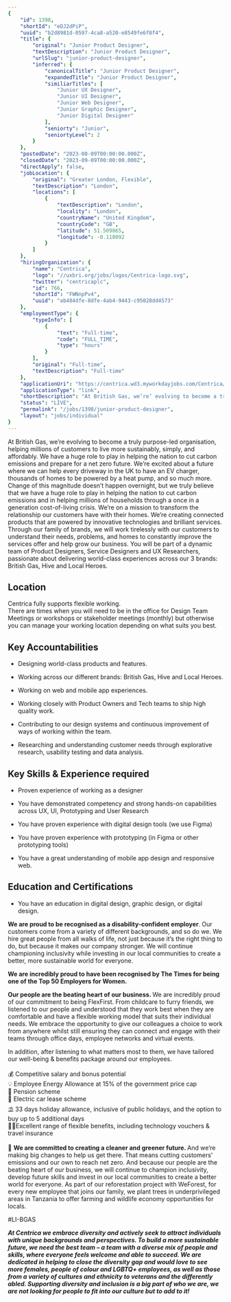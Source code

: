 ```yaml
---
{
	"id": 1398,
	"shortId": "eDJ2dPiP",
	"uuid": "b2d8981d-0597-4ca8-a520-e8549fe6f8f4",
	"title": {
		"original": "Junior Product Designer",
		"textDescription": "Junior Product Designer",
		"urlSlug": "junior-product-designer",
		"inferred": {
			"canonicalTitle": "Junior Product Designer",
			"expandedTitle": "Junior Product Designer",
			"similiarTitles": [
				"Junior UX Designer",
				"Junior UI Designer",
				"Junior Web Designer",
				"Junior Graphic Designer",
				"Junior Digital Designer"
			],
			"seniorty": "Junior",
			"seniortyLevel": 2
		}
	},
	"postedDate": "2023-08-09T00:00:00.000Z",
	"closedDate": "2023-09-09T00:00:00.000Z",
	"directApply": false,
	"jobLocation": {
		"original": "Greater London, Flexible",
		"textDescription": "London",
		"locations": [
			{
				"textDescription": "London",
				"locality": "London",
				"countryName": "United Kingdom",
				"countryCode": "GB",
				"latitude": 51.509865,
				"longitude": -0.118092
			}
		]
	},
	"hiringOrganization": {
		"name": "Centrica",
		"logo": "//uxbri.org/jobs/logos/Centrica-logo.svg",
		"twitter": "centricaplc",
		"id": 766,
		"shortId": "FWNnpPv4",
		"uuid": "ab484dfe-8dfe-4ab4-9443-c95028dd4573"
	},
	"employmentType": {
		"typeInfo": [
			{
				"text": "Full-time",
				"code": "FULL_TIME",
				"type": "hours"
			}
		],
		"original": "Full-time",
		"textDescription": "Full-time"
	},
	"applicationUri": "https://centrica.wd3.myworkdayjobs.com/Centrica/job/Greater-London/Junior-Product-Designer_R0046562-1/apply",
	"applicationType": "link",
	"shortDescription": "At British Gas, we’re’ evolving to become a truly purpose-led- organisation, helping millions of customers to live more sustainably, simply, and affordably. We have a huge role to play in helping the",
	"status": "LIVE",
	"permalink": "/jobs/1398/junior-product-designer",
	"layout": "jobs/individual"
}
---
```

<p>At British Gas, we’re evolving to become a truly purpose-led organisation, helping millions of customers to live more sustainably, simply, and affordably. We have a huge role to play in helping the nation to cut carbon emissions and prepare for a net zero future. We’re excited about a future where we can help every driveway in the UK to have an EV charger, thousands of homes to be powered by a heat pump, and so much more. Change of this magnitude doesn’t happen overnight, but we truly believe that we have a huge role to play in helping the nation to cut carbon emissions and in helping millions of households through a once in a generation cost-of-living crisis. We’re on a mission to transform the relationship our customers have with their homes. We’re creating connected products that are powered by innovative technologies and brilliant services. Through our family of brands, we will work tirelessly with our customers to understand their needs, problems, and homes to constantly improve the services offer and help grow our business. You will be part of a dynamic team of Product Designers, Service Designers and UX Researchers, passionate about delivering world-class experiences across our 3 brands: British Gas, Hive and Local Heroes.</p><h2>Location</h2><p>Centrica fully supports flexible working.<br>There are times when you will need to be in the office for Design Team Meetings or workshops or stakeholder meetings (monthly) but otherwise you can manage your working location depending on what suits you best.</p><h2>Key Accountabilities</h2><ul><li><p>Designing world-class products and features.</p></li><li><p>Working across our different brands: British Gas, Hive and Local Heroes.</p></li><li><p>Working on web and mobile app experiences.</p></li><li><p>Working closely with Product Owners and Tech teams to ship high quality work.</p></li><li><p>Contributing to our design systems and continuous improvement of ways of working within the team.</p></li><li><p>Researching and understanding customer needs through explorative research, usability testing and data analysis.</p></li></ul><h2>Key Skills &amp; Experience required</h2><ul><li><p>Proven experience of working as a designer</p></li><li><p>You have demonstrated competency and strong hands-on capabilities across UX, UI, Prototyping and User Research</p></li><li><p>You have proven experience with digital design tools (we use Figma)</p></li><li><p>You have proven experience with prototyping (in Figma or other prototyping tools)</p></li><li><p>You have a great understanding of mobile app design and responsive web.</p></li></ul><h2><strong>Education and Certifications</strong></h2><ul><li><p>You have an education in digital design, graphic design, or digital design.</p></li></ul><p><strong>We are proud to be recognised as a disability-confident employer</strong>.&nbsp;Our customers come from a variety of different backgrounds, and so do we. We hire great people from all walks of life, not just because it’s the right thing to do, but because it makes our company stronger. We will continue championing inclusivity while investing in our local communities to create a better, more sustainable world for everyone.&nbsp;</p><p><strong>We are incredibly proud to have been recognised by The Times for being one of the Top 50 Employers for Women.</strong></p><p><strong>Our people are the beating heart of our business. </strong>We are incredibly proud of our commitment to being FlexFirst. From childcare to furry friends, we listened to our people and understood that they work best when they are comfortable and have a flexible working model that suits their individual needs. We embrace the opportunity to give our colleagues a choice to work from anywhere whilst still ensuring they can connect and engage with their teams through office days, employee networks and virtual events.</p><p>In addition, after listening to what matters most to them, we have tailored our well-being &amp; benefits package around our employees.<br><br>💰 Competitive salary and bonus potential<br>💡 Employee Energy Allowance at 15% of the government price cap<br>👵 Pension scheme<br>🚗 Electric car lease scheme<br>⛱ 33 days holiday allowance, inclusive of public holidays, and the option to buy up to 5 additional days<br>🏋️‍♀️Excellent range of flexible benefits, including technology vouchers &amp; travel insurance<br><br>🌲 <strong>We are committed to creating a cleaner and greener future. </strong>And we’re making big changes to help us get there. That means cutting customers' emissions and our own to reach net zero. And because our people are the beating heart of our business, we will continue to champion inclusivity, develop future skills and invest in our local communities to create a better world for everyone. As part of our reforestation project with WeForest, for every new employee that joins our family, we plant trees in underprivileged areas in Tanzania to offer farming and wildlife economy opportunities for locals.</p><p>#LI-BGAS</p><p><strong><em>At Centrica we embrace diversity and actively seek to attract individuals with unique backgrounds and perspectives. To build a more sustainable future, we need the best team – a team with a diverse mix of people and skills, where everyone feels welcome and able to succeed. We are dedicated in helping to close the diversity gap and would love to see more females, people of colour and LGBTQ+ employees, as well as those from a variety of cultures and ethnicity to veterans and the differently abled. Supporting diversity and inclusion is a big part of who we are, we are not looking for people to fit into our culture but to add to it!</em></strong></p>
